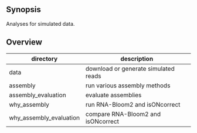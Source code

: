 ## Synopsis

Analyses for simulated data.

## Overview

| directory               | description                            |
|-------------------------|----------------------------------------|
| data                    | download or generate simulated reads   |
| assembly                | run various assembly methods           |
| assembly_evaluation     | evaluate assemblies                    |
| why_assembly            | run RNA-Bloom2 and isONcorrect         |
| why_assembly_evaluation | compare RNA-Bloom2 and isONcorrect     |

